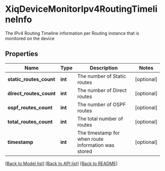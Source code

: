# XiqDeviceMonitorIpv4RoutingTimelineInfo

The IPv4 Routing Timeline information per Routing instance that is monitored on the device
## Properties
Name | Type | Description | Notes
------------ | ------------- | ------------- | -------------
**static_routes_count** | **int** | The number of Static routes | [optional] 
**direct_routes_count** | **int** | The number of Direct routes | [optional] 
**ospf_routes_count** | **int** | The number of OSPF routes | [optional] 
**total_routes_count** | **int** | The total number of routes | [optional] 
**timestamp** | **int** | The timestamp for when route information was stored | [optional] 

[[Back to Model list]](../README.md#documentation-for-models) [[Back to API list]](../README.md#documentation-for-api-endpoints) [[Back to README]](../README.md)


